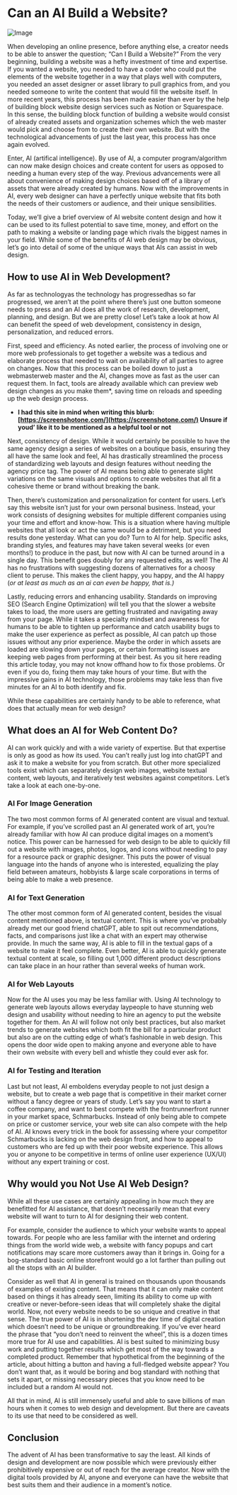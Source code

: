 # Can an AI Build a Website?

![Image](%placeholder%)

When developing an online presence, before anything else, a creator needs to be able to answer the question; “Can I Build a Website?” From the very beginning, building a website was a hefty investment of time and expertise. If you wanted a website, you needed to have a coder who could put the elements of the website together in a way that plays well with computers, you needed an asset designer or asset library to pull graphics from, and you needed someone to write the content that would fill the website itself. In more recent years, this process has been made easier than ever by the help of building block website design services such as Notion or Squarespace. In this sense, the building block function of building a website would consist of already created assets and organization schemes which the web master would pick and choose from to create their own website. But with the technological advancements of just the last year, this process has once again evolved.

Enter, AI (artifical intelligence). By use of AI, a computer program/algorithm can now make design choices and create content for users as opposed to needing a human every step of the way. Previous advancements were all about convenience of making design choices based off of a library of assets that were already created by humans. Now with the improvements in AI, every web designer can have a perfectly unique website that fits both the needs of their customers or audience, and their unique sensibilities.

Today, we’ll give a brief overview of AI website content design and how it can be used to its fullest potential to save time, money, and effort on the path to making a website or landing page which rivals the biggest names in your field. While some of the benefits of AI web design may be obvious, let’s go into detail of some of the unique ways that AIs can assist in web design.

## How to use AI in Web Development?

As far as technologyas the technology has progressedhas so far progressed, we aren’t at the point where there’s just one button someone needs to press and an AI does all the work of research, development, planning, and design. But we are pretty close! Let’s take a look at how AI can benefit the speed of web development, consistency in design, personalization, and reduced errors.

First, speed and efficiency. As noted earlier, the process of involving one or more web professionals to get together a website was a tedious and elaborate process that needed to wait on availability of all parties to agree on changes. Now that this process can be boiled down to just a webmasterweb master and the AI, changes move as fast as the user can request them. In fact, tools are already available which can preview web design changes as you make them*, saving time on reloads and speeding up the web design process.

- **I had this site in mind when writing this blurb: [https://screenshotone.com/](https://screenshotone.com/) Unsure if youd’ like it to be mentioned as a helpful tool or not**

Next, consistency of design. While it would certainly be possible to have the same agency design a series of websites on a boutique basis, ensuring they all have the same look and feel, AI has drastically streamlined the process of standardizing web layouts and design features without needing the agency price tag. The power of AI means being able to generate slight variations on the same visuals and options to create websites that all fit a cohesive theme or brand without breaking the bank.

Then, there’s customization and personalization for content for users. Let’s say this website isn’t just for your own personal business. Instead, your work consists of designing websites for multiple different companies using your time and effort and know-how. This is a situation where having multiple websites that all look or act the same would be a detriment, but you need results done yesterday. What can you do? Turn to AI for help. Specific asks, branding styles, and features may have taken several weeks (or even months!) to produce in the past, but now with AI can be turned around in a single day. This benefit goes doubly for any requested edits, as well! The AI has no frustrations with suggesting dozens of alternatives for a choosy client to peruse. This makes the client happy, you happy, and the AI happy (*or at least as much as an ai can even be happy, that is.)*

Lastly, reducing errors and enhancing usability. Standards on improving SEO (Search Engine Optimization) will tell you that the slower a website takes to load, the more users are getting frustrated and navigating away from your page. While it takes a specialty mindset and awareness for humans to be able to tighten up performance and catch usability bugs to make the user experience as perfect as possible, AI can patch up those issues without any prior experience. Maybe the order in which assets are loaded are slowing down your pages, or certain formatting issues are keeping web pages from performing at their best. As you sit here reading this article today, you may not know offhand how to fix those problems. Or even if you do, fixing them may take hours of your time. But with the impressive gains in AI technology, those problems may take less than five minutes for an AI to both identify and fix.

While these capabilities are certainly handy to be able to reference, what does that actually mean for web design?

## What does an AI for Web Content Do?

AI can work quickly and with a wide variety of expertise. But that expertise is only as good as how its used. You can’t really just log into chatGPT and ask it to make a website for you from scratch. But other more specialized tools exist which can separately design web images, website textual content, web layouts, and iteratively test websites against competitors. Let’s take a look at each one-by-one.

### AI For Image Generation

The two most common forms of AI generated content are visual and textual. For example, if you’ve scrolled past an AI generated work of art, you’re already familiar with how AI can produce digital images on a moment’s notice. This power can be harnessed for web design to be able to quickly fill out a website with images, photos, logos, and icons without needing to pay for a resource pack or graphic designer. This puts the power of visual language into the hands of anyone who is interested, equalizing the play field between amateurs, hobbyists & large scale corporations in terms of being able to make a web presence.

### AI for Text Generation

The other most common form of AI generated content, besides the visual content mentioned above, is textual content. This is where you’ve probably already met our good friend chatGPT, able to spit out recommendations, facts, and comparisons just like a chat with an expert may otherwise provide. In much the same way, AI is able to fill in the textual gaps of a website to make it feel complete. Even better, AI is able to quickly generate textual content at scale, so filling out 1,000 different product descriptions can take place in an hour rather than several weeks of human work.

### AI for Web Layouts

Now for the AI uses you may be less familiar with. Using AI technology to generate web layouts allows everyday laypeople to have stunning web design and usability without needing to hire an agency to put the website together for them. An AI will follow not only best practices, but also market trends to generate websites which both fit the bill for a particular product but also are on the cutting edge of what’s fashionable in web design. This opens the door wide open to making anyone and everyone able to have their own website with every bell and whistle they could ever ask for.

### AI for Testing and Iteration

Last but not least, AI emboldens everyday people to not just design a website, but to create a web page that is competitive in their market corner without a fancy degree or years of study. Let’s say you want to start a coffee company, and want to best compete with the frontrunnerfront runner in your market space, Schmarbucks. Instead of only being able to compete on price or customer service, your web site can also compete with the help of AI. AI knows every trick in the book for assessing where your competitor Schmarbucks is lacking on the web design front, and how to appeal to customers who are fed up with their poor website experience. This allows you or anyone to be competitive in terms of online user experience (UX/UI) without any expert training or cost.

## Why would you Not Use AI Web Design?

While all these use cases are certainly appealing in how much they are benefitted for AI assistance, that doesn’t necessarily mean that every website will want to turn to AI for designing their web content.

For example, consider the audience to which your website wants to appeal towards. For people who are less familiar with the internet and ordering things from the world wide web, a website with fancy popups and cart notifications may scare more customers away than it brings in. Going for a bog-standard basic online storefront would go a lot farther than pulling out all the stops with an AI builder.

Consider as well that AI in general is trained on thousands upon thousands of examples of existing content. That means that it can only make content based on things it has already seen, limiting its ability to come up with creative or never-before-seen ideas that will completely shake the digital world. Now, not every website needs to be so unique and creative in that sense. The true power of AI is in shortening the dev time of digital creation which doesn’t need to be unique or groundbreaking. If you’ve ever heard the phrase that “you don’t need to reinvent the wheel”, this is a dozen times more true for AI use and capabilities. AI is best suited to minimizing busy work and putting together results which get most of the way towards a completed product. Remember that hypothetical from the beginning of the article, about hitting a button and having a full-fledged website appear? You don’t want that, as it would be boring and bog standard with nothing that sets it apart, or missing necessary pieces that you know need to be included but a random AI would not.

All that in mind, AI is still immensely useful and able to save billions of man hours when it comes to web design and development. But there are caveats to its use that need to be considered as well.

## Conclusion

The advent of AI has been transformative to say the least. All kinds of design and development are now possible which were previously either prohibitively expensive or out of reach for the average creator. Now with the digital tools provided by AI, anyone and everyone can have the website that best suits them and their audience in a moment’s notice.